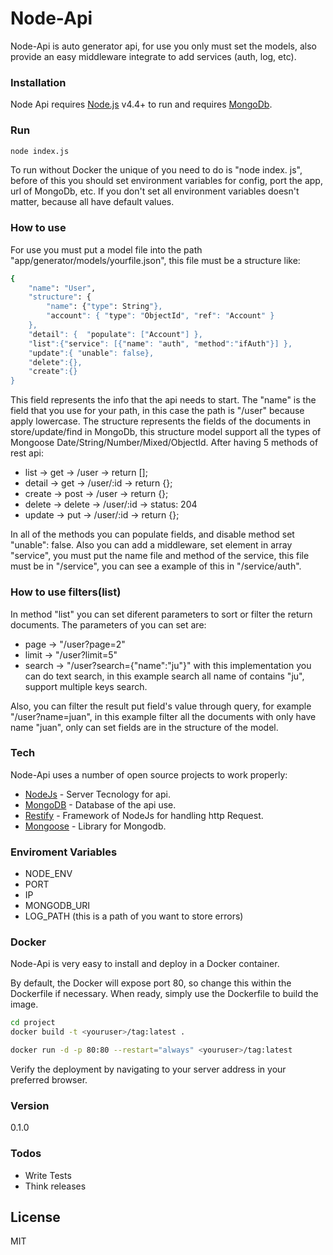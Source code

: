 # Node-Api

Node-Api is auto generator api, for use you only must set the models, also provide an easy middleware integrate to add services (auth, log, etc).

### Installation

Node Api requires [Node.js](https://nodejs.org/) v4.4+ to run and requires [MongoDb](https://www.mongodb.com/).

### Run
```sh
node index.js
```
To run without Docker the unique of you need to do is "node index. js", before of this you should set environment variables for config, port the app, url of MongoDb, etc. If you don't set all environment variables doesn't matter, because all have default values. 

### How to use
For use you must put a model file into the path "app/generator/models/yourfile.json", this file must be a structure like:
```sh
{
	"name": "User",
	"structure": {
		"name": {"type": String"},
		"account": { "type": "ObjectId", "ref": "Account" }
	},
	"detail": {  "populate": ["Account"] },
	"list":{"service": [{"name": "auth", "method":"ifAuth"}] },
	"update":{ "unable": false},
	"delete":{},
	"create":{}
}
```

This field represents the info that the api needs to start. The "name" is the field that you use for your path, in this case the path is  "/user" because apply lowercase.
The structure represents the fields of the documents in store/update/find in MongoDb, this structure model support all the types of Mongoose Date/String/Number/Mixed/ObjectId. After having 5 methods of rest api:
* list -> get -> /user -> return [];
* detail -> get -> /user/:id -> return {};
* create -> post -> /user -> return {};
* delete -> delete -> /user/:id -> status: 204
* update -> put -> /user/:id -> return {};

In all of the methods you can populate fields, and disable method set "unable": false. Also you can add a middleware, set element in array "service", you must put the name file and method of the service, this file must be in "/service", you can see a example of this in "/service/auth".

### How to use filters(list)
In method "list" you can set diferent parameters to sort or filter the return documents. The parameters of you can set are:
* page -> "/user?page=2"
* limit -> "/user?limit=5"
* search -> "/user?search={"name":"ju"}" with this implementation you can do text search, in this example search all name of contains "ju", support multiple keys search.


Also, you can filter the result put field's value through query, for example "/user?name=juan", in this example filter all the documents with only have name "juan", only can set fields are in the structure of the model.

### Tech

Node-Api uses a number of open source projects to work properly:

* [NodeJs](https://nodejs.org/) - Server Tecnology for api.
* [MongoDB](https://www.mongodb.com/) - Database of the api use.
* [Restify](http://restify.com/) - Framework of NodeJs for handling http Request.
* [Mongoose](http://mongoosejs.com/) - Library for Mongodb.

### Enviroment Variables
* NODE_ENV
* PORT
* IP
* MONGODB_URI
* LOG_PATH (this is a path of you want to store errors)

### Docker
Node-Api is very easy to install and deploy in a Docker container.

By default, the Docker will expose port 80, so change this within the Dockerfile if necessary. When ready, simply use the Dockerfile to build the image.

```sh
cd project
docker build -t <youruser>/tag:latest .
```

```sh
docker run -d -p 80:80 --restart="always" <youruser>/tag:latest
```

Verify the deployment by navigating to your server address in your preferred browser.

### Version
0.1.0

### Todos

 - Write Tests
 - Think releases

License
----

MIT
